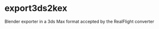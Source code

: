 export3ds2kex
=============

Blender exporter in a 3ds Max format accepted by the RealFlight converter 
